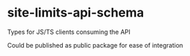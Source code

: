 # site-limits-api-schema

Types for JS/TS clients consuming the API

Could be published as public package for ease of integration
